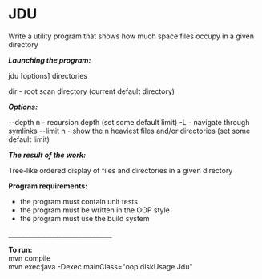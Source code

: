 # JDU  

Write a utility program that shows how much space files occupy in a given directory

***Launching the program:***

jdu [options] directories

dir - root scan directory (current default directory)

***Options:***  

--depth n - recursion depth (set some default limit)
-L - navigate through symlinks
--limit n - show the n heaviest files and/or directories (set some default limit)

***The result of the work:***  

Tree-like ordered display of files and directories in a given directory

**Program requirements:**

*  the program must contain unit tests
*  the program must be written in the OOP style
*  the program must use the build system
  
**_______________________________**  

**To run:**  
mvn compile  
mvn exec:java -Dexec.mainClass="oop.diskUsage.Jdu"  
